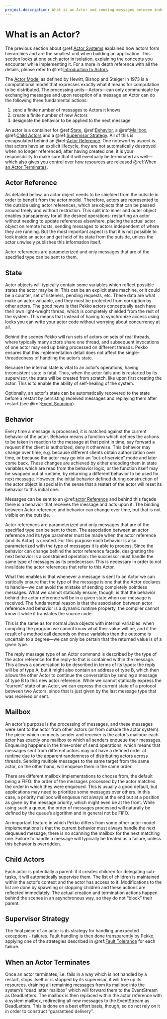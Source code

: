 ```yaml
---
project.description: What is an Actor and sending messages between independent units of computation in Apache Pekko.
---
```

# What is an Actor?

The previous section about @ref:[Actor Systems](actor-systems.md) explained how actors form
hierarchies and are the smallest unit when building an application. This
section looks at one such actor in isolation, explaining the concepts you
encounter while implementing it. For a more in depth reference with all the
details, please refer to @ref:[Introduction to Actors](../typed/actors.md).

The [Actor Model](https://en.wikipedia.org/wiki/Actor_model) as defined by
Hewitt, Bishop and Steiger in 1973 is a computational model that expresses
exactly what it means for computation to be distributed. The processing
units—Actors—can only communicate by exchanging messages and upon reception of a
message an Actor can do the following three fundamental actions:

  1. send a finite number of messages to Actors it knows
  2. create a finite number of new Actors
  3. designate the behavior to be applied to the next message

An actor is a container for @ref:[State](#state), @ref:[Behavior](#behavior), a @ref:[Mailbox](#mailbox), @ref:[Child Actors](#child-actors)
and a @ref:[Supervisor Strategy](#supervisor-strategy). All of this is encapsulated behind an @ref:[Actor Reference](#actor-reference).
One noteworthy aspect is that actors have an explicit lifecycle,
they are not automatically destroyed when no longer referenced; after having
created one, it is your responsibility to make sure that it will eventually be
terminated as well—which also gives you control over how resources are released
@ref:[When an Actor Terminates](#when-an-actor-terminates).

## Actor Reference

As detailed below, an actor object needs to be shielded from the outside in
order to benefit from the actor model. Therefore, actors are represented to the
outside using actor references, which are objects that can be passed around
freely and without restriction. This split into inner and outer object enables
transparency for all the desired operations: restarting an actor without
needing to update references elsewhere, placing the actual actor object on
remote hosts, sending messages to actors independent of where they are running.
But the most important aspect is that it is not possible to look inside an
actor and get hold of its state from the outside, unless the actor unwisely
publishes this information itself.

Actor references are parameterized and only messages that are of the specified
type can be sent to them.

## State

Actor objects will typically contain some variables which reflect possible
states the actor may be in. This can be an explicit state machine,
or it could be a counter, set of listeners, pending requests, etc.
These data are what make an actor valuable, and they
must be protected from corruption by other actors. The good news is that Pekko
actors conceptually each have their own light-weight thread, which is
completely shielded from the rest of the system. This means that instead of
having to synchronize access using locks you can write your actor code
without worrying about concurrency at all.

Behind the scenes Pekko will run sets of actors on sets of real threads, where
typically many actors share one thread, and subsequent invocations of one actor
may end up being processed on different threads. Pekko ensures that this
implementation detail does not affect the single-threadedness of handling the
actor’s state.

Because the internal state is vital to an actor’s operations, having
inconsistent state is fatal. Thus, when the actor fails and is restarted by its
supervisor, the state will be created from scratch, like upon first creating
the actor. This is to enable the ability of self-healing of the system.

Optionally, an actor's state can be automatically recovered to the state
before a restart by persisting received messages and replaying them after
restart (see @ref:[Event Sourcing](../typed/persistence.md)).

## Behavior

Every time a message is processed, it is matched against the current behavior
of the actor. Behavior means a function which defines the actions to be taken
in reaction to the message at that point in time, say forward a request if the
client is authorized, deny it otherwise. This behavior may change over time,
e.g. because different clients obtain authorization over time, or because the
actor may go into an “out-of-service” mode and later come back. These changes
are achieved by either encoding them in state variables which are read from the
behavior logic, or the function itself may be swapped out at runtime, by returning
a different behavior to be used for next message. However, the initial behavior defined
during construction of the actor object is special in the sense that a restart
of the actor will reset its behavior to this initial one.

Messages can be sent to an @ref:[actor Reference](#actor-reference) and behind
this façade there is a behavior that receives the message and acts upon it. The
binding between Actor reference and behavior can change over time, but that is not
visible on the outside.

Actor references are parameterized and only messages that are of the specified type
can be sent to them. The association between an actor reference and its type
parameter must be made when the actor reference (and its Actor) is created.
For this purpose each behavior is also parameterized with the type of messages
it is able to process. Since the behavior can change behind the actor reference
façade, designating the next behavior is a constrained operation: the successor
must handle the same type of messages as its predecessor. This is necessary in
order to not invalidate the actor references that refer to this Actor.

What this enables is that whenever a message is sent to an Actor we can
statically ensure that the type of the message is one that the Actor declares
to handle—we can avoid the mistake of sending completely pointless messages.
What we cannot statically ensure, though, is that the behavior behind the
actor reference will be in a given state when our message is received. The
fundamental reason is that the association between actor reference and behavior
is a dynamic runtime property, the compiler cannot know it while it translates
the source code.

This is the same as for normal Java objects with internal variables: when
compiling the program we cannot know what their value will be, and if the
result of a method call depends on those variables then the outcome is
uncertain to a degree—we can only be certain that the returned value is of a
given type.

The reply message type of an Actor command is described by the type of the
actor reference for the reply-to that is contained within the message. This
allows a conversation to be described in terms of its types: the reply will
be of type A, but it might also contain an address of type B, which then allows
the other Actor to continue the conversation by sending a message of type B to
this new actor reference. While we cannot statically express the “current” state
of an Actor, we can express the current state of a protocol between two Actors,
since that is just given by the last message type that was received or sent.

## Mailbox

An actor’s purpose is the processing of messages, and these messages were sent
to the actor from other actors (or from outside the actor system). The piece
which connects sender and receiver is the actor’s mailbox: each actor has
exactly one mailbox to which all senders enqueue their messages. Enqueuing
happens in the time-order of send operations, which means that messages sent
from different actors may not have a defined order at runtime due to the
apparent randomness of distributing actors across threads. Sending multiple
messages to the same target from the same actor, on the other hand, will
enqueue them in the same order.

There are different mailbox implementations to choose from, the default being a
FIFO: the order of the messages processed by the actor matches the order in
which they were enqueued. This is usually a good default, but applications may
need to prioritize some messages over others. In this case, a priority mailbox
will enqueue not always at the end but at a position as given by the message
priority, which might even be at the front. While using such a queue, the order
of messages processed will naturally be defined by the queue’s algorithm and in
general not be FIFO.

An important feature in which Pekko differs from some other actor model
implementations is that the current behavior must always handle the next
dequeued message, there is no scanning the mailbox for the next matching one.
Failure to handle a message will typically be treated as a failure, unless this
behavior is overridden.

## Child Actors

Each actor is potentially a parent: if it creates children for delegating
sub-tasks, it will automatically supervise them. The list of children is
maintained within the actor’s context and the actor has access to it.
Modifications to the list are done by spawning or stopping children and
these actions are reflected immediately. The actual creation and termination
actions happen behind the scenes in an asynchronous way, so they do not “block”
their parent.

## Supervisor Strategy

The final piece of an actor is its strategy for handling unexpected exceptions - failures. 
Fault handling is then done transparently by Pekko, applying one of the strategies described 
in @ref:[Fault Tolerance](../typed/fault-tolerance.md) for each failure.

## When an Actor Terminates

Once an actor terminates, i.e. fails in a way which is not handled by a
restart, stops itself or is stopped by its supervisor, it will free up its
resources, draining all remaining messages from its mailbox into the system’s
“dead letter mailbox” which will forward them to the EventStream as DeadLetters.
The mailbox is then replaced within the actor reference with a system mailbox,
redirecting all new messages to the EventStream as DeadLetters. This
is done on a best effort basis, though, so do not rely on it in order to
construct “guaranteed delivery”.
